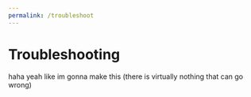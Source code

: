 ```yaml
---
permalink: /troubleshoot
---
```

# Troubleshooting
haha yeah like im gonna make this (there is virtually nothing that can go wrong)
